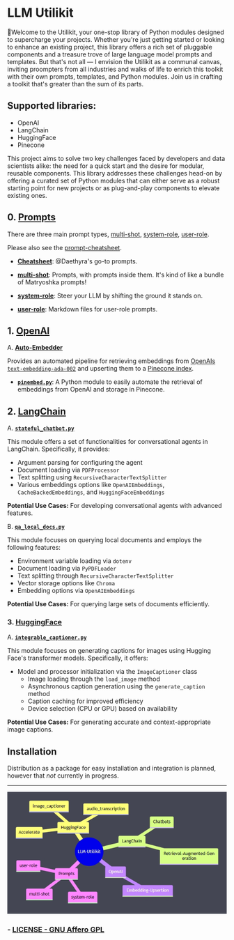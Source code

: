 # LLM Utilikit

🤍Welcome to the Utilikit, your one-stop library of Python modules designed to supercharge your projects. Whether you're just getting started or looking to enhance an existing project, this library offers a rich set of pluggable components and a treasure trove of large language model prompts and templates. But that's not all — I envision the Utilikit as a communal canvas, inviting proompters from all industries and walks of life to enrich this toolkit with their own prompts, templates, and Python modules. Join us in crafting a toolkit that's greater than the sum of its parts.

## Supported libraries:
- OpenAI
- LangChain
- HuggingFace
- Pinecone

This project aims to solve two key challenges faced by developers and data scientists alike: the need for a quick start and the desire for modular, reusable components. This library addresses these challenges head-on by offering a curated set of Python modules that can either serve as a robust starting point for new projects or as plug-and-play components to elevate existing ones.

## 0. **[Prompts](./Prompts/)**

There are three main prompt types, [multi-shot](./Prompts/multi-shot), [system-role](./Prompts/system-role), [user-role](./Prompts/user-role).

Please also see the [prompt-cheatsheet](./Prompts/prompt-cheatsheet.md).

- **[Cheatsheet](./Prompts/prompt-cheatsheet.md)**: @Daethyra's go-to prompts.

- **[multi-shot](./Prompts/multi-shot)**: Prompts, with prompts inside them. 
It's kind of like a bundle of Matryoshka prompts!

- **[system-role](./Prompts/system-role)**: Steer your LLM by shifting the ground it stands on.

- **[user-role](./Prompts/user-role)**: Markdown files for user-role prompts.

## 1. **[OpenAI](./OpenAI/)**

A. **[Auto-Embedder](./OpenAI/Auto-Embedder)**

Provides an automated pipeline for retrieving embeddings from [OpenAIs `text-embedding-ada-002`](https://platform.openai.com/docs/guides/embeddings) and upserting them to a [Pinecone index](https://docs.pinecone.io/docs/indexes).

- **[`pinembed.py`](./OpenAI/Auto-Embedder/pinembed.py)**: A Python module to easily automate the retrieval of embeddings from OpenAI and storage in Pinecone.

## 2. **[LangChain](./LangChain/)**

A. **[`stateful_chatbot.py`](./LangChain/Retrieval-Augmented-Generation/qa_local_docs.py)**

This module offers a set of functionalities for conversational agents in LangChain. Specifically, it provides:

- Argument parsing for configuring the agent
- Document loading via `PDFProcessor`
- Text splitting using `RecursiveCharacterTextSplitter`
- Various embeddings options like `OpenAIEmbeddings`, `CacheBackedEmbeddings`, and `HuggingFaceEmbeddings`

**Potential Use Cases:** For developing conversational agents with advanced features.

B. **[`qa_local_docs.py`](./LangChain/Retrieval-Agents/qa_local_docs.py)**

This module focuses on querying local documents and employs the following features:

- Environment variable loading via `dotenv`
- Document loading via `PyPDFLoader`
- Text splitting through `RecursiveCharacterTextSplitter`
- Vector storage options like `Chroma`
- Embedding options via `OpenAIEmbeddings`

**Potential Use Cases:** For querying large sets of documents efficiently.

### 3. **[HuggingFace](./HuggingFace/)**

A. **[`integrable_captioner.py`](./HuggingFace\image_captioner\integrable_image_captioner.py)**

This module focuses on generating captions for images using Hugging Face's transformer models. Specifically, it offers:

- Model and processor initialization via the `ImageCaptioner` class
  - Image loading through the `load_image` method
  - Asynchronous caption generation using the `generate_caption` method
  - Caption caching for improved efficiency
  - Device selection (CPU or GPU) based on availability

**Potential Use Cases:** For generating accurate and context-appropriate image captions.

## Installation

Distribution as a package for easy installation and integration is planned, however that *not* currently in progress.

---

<div style="display: flex; flex-direction: row;">
  <div style="flex: 1;">
    <img src=".github\2023-10-18_Mindmap.jpg" alt="Creation Date: Oct 7th, 2023" width="768"/>
  </div>
</div>

### - [LICENSE - GNU Affero GPL](./LICENSE)